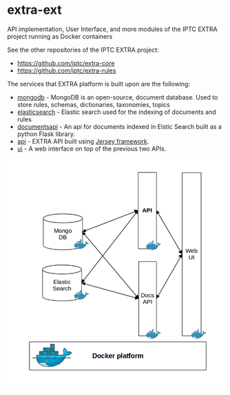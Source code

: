 # extra-ext
API implementation, User Interface, and more modules of the IPTC EXTRA project running as Docker containers

See the other repositories of the IPTC EXTRA project:

* https://github.com/iptc/extra-core
* https://github.com/iptc/extra-rules

The services that EXTRA platform is built upon are the following:

* [mongodb](https://www.mongodb.com/) - MongoDB is an open-source, document database. Used to store rules, schemas, dictionaries, taxonomies, topics
* [elasticsearch](https://www.elastic.co/products/elasticsearch) - Elastic search used for the indexing of documents and rules
* [documentsapi](https://github.com/iptc/extra-ext/tree/master/documents-api) - An api for documents indexed in Elstic Search built as a python Flask library.
* [api](https://github.com/iptc/extra-ext/tree/master/api) - EXTRA API built using [Jersey framework](https://jersey.github.io/).
* [ui](https://github.com/iptc/extra-ext/tree/master/ui) - A web interface on top of the previous two APIs.

![EXTRA platform architecture](extra_platform_arch.png)
